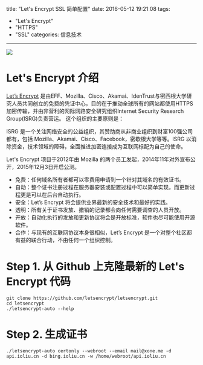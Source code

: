 title: "Let's Encrypt SSL 简单配置"
date: 2016-05-12 19:21:08
tags: 
  - "Let's Encrypt"
  - "HTTPS"
  - "SSL" 
categories: 信息技术
---

![](https://letsencrypt.org/images/letsencrypt-logo-horizontal.svg) 

# Let's Encrypt 介绍

[Let’s Encrypt](https://letsencrypt.org/ ) 是由EFF、Mozilla、Cisco、Akamai、IdenTrust与密西根大学研究人员共同创立的免费的凭证中心，目的在于推动全球所有的网站都使用HTTPS加密传输，并由非营利的网际网路安全研究组织Internet Security Research Group(ISRG)负责营运。 这个组织的主要原则是：


ISRG 是一个关注网络安全的公益组织，其赞助商从非商业组织到财富100强公司都有，包括 Mozilla、Akamai、Cisco、Facebook，密歇根大学等等。ISRG 以消除资金，技术领域的障碍，全面推进加密连接成为互联网标配为自己的使命。

Let's Encrypt 项目于2012年由 Mozilla 的两个员工发起，2014年11年对外宣布公开，2015年12月3日开启公测。

 - 免费：任何域名所有者都可以零费用申请到一个针对其域名的有效证书。
 - 自动：整个证书注册过程在服务器安装或配置过程中可以简单实现，而更新过程更是可以在后台自动执行。
 - 安全：Let’s Encrypt 将会提供业界最新的安全技术和最好的实践。
 - 透明：所有关于证书发放、撤销的记录都会向任何需要调查的人员开放。
 - 开放：自动化执行的发放和更新协议将会是开放标准，软件也尽可能使用开源软件。
 - 合作：与现有的互联网协议本身很相似，Let’s Encrypt 是一个对整个社区都有益的联合行动，不由任何一个组织控制。

<!-- more -->

# Step 1. 从 Github 上克隆最新的 Let's Encrypt 代码
```
git clone https://github.com/letsencrypt/letsencrypt.git
cd letsencrypt
./letsencrypt-auto --help
```

# Step 2. 生成证书
```
./letsencrypt-auto certonly --webroot --email mail@xone.me -d api.ioliu.cn -d bing.ioliu.cn -w /home/webroot/api.ioliu.cn
```
